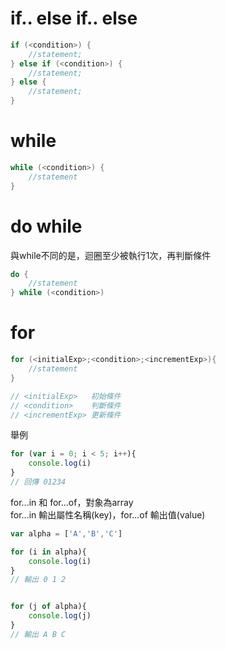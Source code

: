 # if.. else if.. else
```java
if (<condition>) {
    //statement;
} else if (<condition>) {
    //statement;
} else {
    //statement;
}
```

# while
```java
while (<condition>) {
    //statement
}
```

# do while 
與while不同的是，迴圈至少被執行1次，再判斷條件
```java
do {
    //statement
} while (<condition>)
```

# for 
```java
for (<initialExp>;<condition>;<incrementExp>){
    //statement
}

// <initialExp>   初始條件
// <condition>    判斷條件
// <incrementExp> 更新條件
```
舉例
```javascript
for (var i = 0; i < 5; i++){
    console.log(i)
}
// 回傳 01234
```
for...in 和 for...of，對象為array  
for...in 輸出屬性名稱(key)，for...of 輸出值(value)
```javascript
var alpha = ['A','B','C']

for (i in alpha){
    console.log(i)
}
// 輸出 0 1 2


for (j of alpha){
    console.log(j)
}
// 輸出 A B C
```


